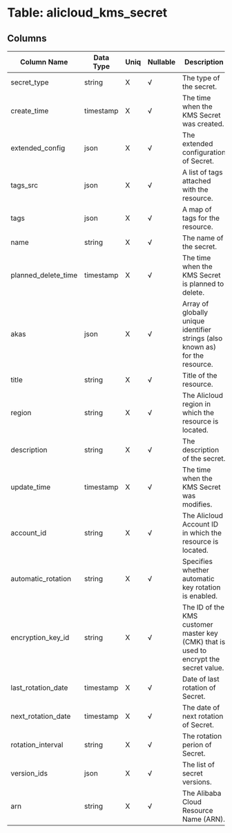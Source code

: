# Table: alicloud_kms_secret

## Columns 

|  Column Name   |  Data Type  | Uniq | Nullable | Description | 
|  ----  | ----  | ----  | ----  | ---- | 
| secret_type | string | X | √ | The type of the secret. | 
| create_time | timestamp | X | √ | The time when the KMS Secret was created. | 
| extended_config | json | X | √ | The extended configuration of Secret. | 
| tags_src | json | X | √ | A list of tags attached with the resource. | 
| tags | json | X | √ | A map of tags for the resource. | 
| name | string | X | √ | The name of the secret. | 
| planned_delete_time | timestamp | X | √ | The time when the KMS Secret is planned to delete. | 
| akas | json | X | √ | Array of globally unique identifier strings (also known as) for the resource. | 
| title | string | X | √ | Title of the resource. | 
| region | string | X | √ | The Alicloud region in which the resource is located. | 
| description | string | X | √ | The description of the secret. | 
| update_time | timestamp | X | √ | The time when the KMS Secret was modifies. | 
| account_id | string | X | √ | The Alicloud Account ID in which the resource is located. | 
| automatic_rotation | string | X | √ | Specifies whether automatic key rotation is enabled. | 
| encryption_key_id | string | X | √ | The ID of the KMS customer master key (CMK) that is used to encrypt the secret value. | 
| last_rotation_date | timestamp | X | √ | Date of last rotation of Secret. | 
| next_rotation_date | timestamp | X | √ | The date of next rotation of Secret. | 
| rotation_interval | string | X | √ | The rotation perion of Secret. | 
| version_ids | json | X | √ | The list of secret versions. | 
| arn | string | X | √ | The Alibaba Cloud Resource Name (ARN). | 


